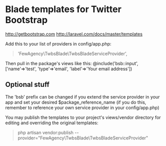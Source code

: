 # Blade templates for Twitter Bootstrap
http://getbootstrap.com
http://laravel.com/docs/master/templates

Add this to your list of providers in config/app.php:
> 'FewAgency\TwbsBlade\TwbsBladeServiceProvider',

Then pull in the package's views like this:
@include('bsb::input', ['name'=>'test', 'type'=>'email', 'label'=>'Your email address'])

## Optional stuff
The 'bsb' prefix can be changed if you extend the service provider in your app and set your desired $package_reference_name
(if you do this, remember to reference your own service provider in your config/app.php)

You may publish the templates to your project's views/vendor directory for editing and overriding the original templates:
> php artisan vendor:publish --provider="FewAgency\TwbsBlade\TwbsBladeServiceProvider"

